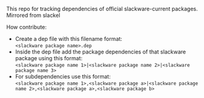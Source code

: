 This repo for tracking dependencies of official slackware-current packages. Mirrored from slackel

How contribute:
* Create a dep file with this filename format:<br>`<slackware package name>.dep`
* Inside the dep file add the package dependencies of that slackware package using this format:<br>`<slackware package name 1>|<slackware package name 2>|<slackware package name 3>`
* For subdependencies use this format: <br>`<slackware package name 1>,<slackware package a>|<slackware package name 2>,<slackware package a>,<slackware package b>`
